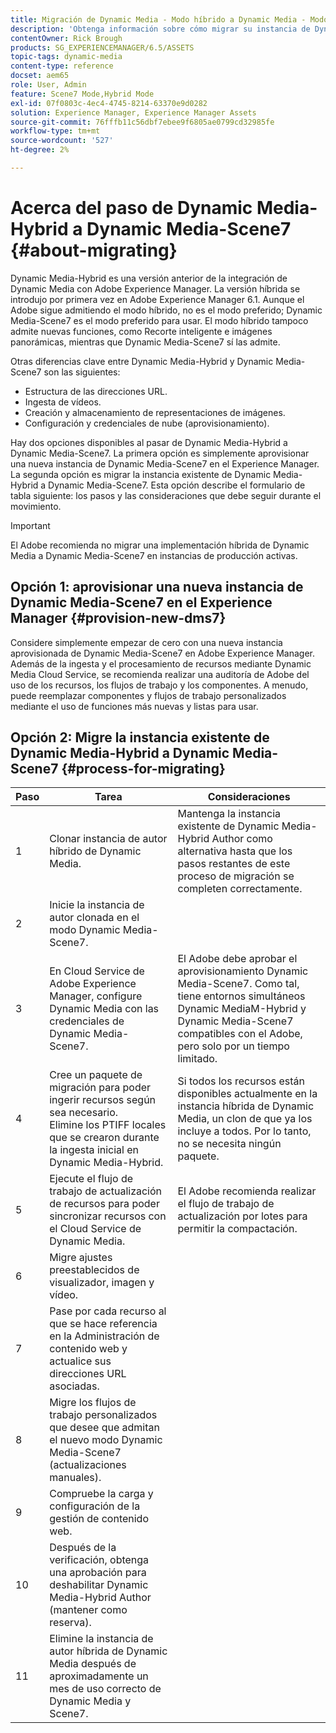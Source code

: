 ```yaml
---
title: Migración de Dynamic Media - Modo híbrido a Dynamic Media - Modo S7
description: 'Obtenga información sobre cómo migrar su instancia de Dynamic Media: modo híbrido a Dynamic Media: modo S7'
contentOwner: Rick Brough
products: SG_EXPERIENCEMANAGER/6.5/ASSETS
topic-tags: dynamic-media
content-type: reference
docset: aem65
role: User, Admin
feature: Scene7 Mode,Hybrid Mode
exl-id: 07f0803c-4ec4-4745-8214-63370e9d0282
solution: Experience Manager, Experience Manager Assets
source-git-commit: 76fffb11c56dbf7ebee9f6805ae0799cd32985fe
workflow-type: tm+mt
source-wordcount: '527'
ht-degree: 2%

---
```


# Acerca del paso de Dynamic Media-Hybrid a Dynamic Media-Scene7 {#about-migrating}

Dynamic Media-Hybrid es una versión anterior de la integración de Dynamic Media con Adobe Experience Manager. La versión híbrida se introdujo por primera vez en Adobe Experience Manager 6.1. Aunque el Adobe sigue admitiendo el modo híbrido, no es el modo preferido; Dynamic Media-Scene7 es el modo preferido para usar. El modo híbrido tampoco admite nuevas funciones, como Recorte inteligente e imágenes panorámicas, mientras que Dynamic Media-Scene7 sí las admite.

Otras diferencias clave entre Dynamic Media-Hybrid y Dynamic Media-Scene7 son las siguientes:

* Estructura de las direcciones URL.
* Ingesta de vídeos.
* Creación y almacenamiento de representaciones de imágenes.
* Configuración y credenciales de nube (aprovisionamiento).

Hay dos opciones disponibles al pasar de Dynamic Media-Hybrid a Dynamic Media-Scene7. La primera opción es simplemente aprovisionar una nueva instancia de Dynamic Media-Scene7 en el Experience Manager. La segunda opción es migrar la instancia existente de Dynamic Media-Hybrid a Dynamic Media-Scene7. Esta opción describe el formulario de tabla siguiente: los pasos y las consideraciones que debe seguir durante el movimiento.

>[!IMPORTANT]
>
>El Adobe recomienda no migrar una implementación híbrida de Dynamic Media a Dynamic Media-Scene7 en instancias de producción activas.

## Opción 1: aprovisionar una nueva instancia de Dynamic Media-Scene7 en el Experience Manager {#provision-new-dms7}

Considere simplemente empezar de cero con una nueva instancia aprovisionada de Dynamic Media-Scene7 en Adobe Experience Manager. Además de la ingesta y el procesamiento de recursos mediante Dynamic Media Cloud Service, se recomienda realizar una auditoría de Adobe del uso de los recursos, los flujos de trabajo y los componentes. A menudo, puede reemplazar componentes y flujos de trabajo personalizados mediante el uso de funciones más nuevas y listas para usar.

## Opción 2: Migre la instancia existente de Dynamic Media-Hybrid a Dynamic Media-Scene7 {#process-for-migrating}

| Paso | Tarea | Consideraciones |
|---|---|---|
| 1 | Clonar instancia de autor híbrido de Dynamic Media. | Mantenga la instancia existente de Dynamic Media-Hybrid Author como alternativa hasta que los pasos restantes de este proceso de migración se completen correctamente. |
| 2 | Inicie la instancia de autor clonada en el modo Dynamic Media-Scene7. |  |
| 3 | En Cloud Service de Adobe Experience Manager, configure Dynamic Media con las credenciales de Dynamic Media-Scene7. | El Adobe debe aprobar el aprovisionamiento Dynamic Media-Scene7. Como tal, tiene entornos simultáneos Dynamic MediaM-Hybrid y Dynamic Media-Scene7 compatibles con el Adobe, pero solo por un tiempo limitado. |
| 4 | Cree un paquete de migración para poder ingerir recursos según sea necesario.<br>Elimine los PTIFF locales que se crearon durante la ingesta inicial en Dynamic Media-Hybrid. | Si todos los recursos están disponibles actualmente en la instancia híbrida de Dynamic Media, un clon de que ya los incluye a todos. Por lo tanto, no se necesita ningún paquete. |
| 5 | Ejecute el flujo de trabajo de actualización de recursos para poder sincronizar recursos con el Cloud Service de Dynamic Media. | El Adobe recomienda realizar el flujo de trabajo de actualización por lotes para permitir la compactación. |
| 6 | Migre ajustes preestablecidos de visualizador, imagen y vídeo. |  |
| 7 | Pase por cada recurso al que se hace referencia en la Administración de contenido web y actualice sus direcciones URL asociadas. |  |
| 8 | Migre los flujos de trabajo personalizados que desee que admitan el nuevo modo Dynamic Media-Scene7 (actualizaciones manuales). |  |
| 9 | Compruebe la carga y configuración de la gestión de contenido web. |  |
| 10 | Después de la verificación, obtenga una aprobación para deshabilitar Dynamic Media-Hybrid Author (mantener como reserva). |  |
| 11 | Elimine la instancia de autor híbrida de Dynamic Media después de aproximadamente un mes de uso correcto de Dynamic Media y Scene7. |  |
